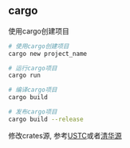 ## cargo
使用cargo创建项目
```bash
# 使用cargo创建项目
cargo new project_name

# 运行cargo项目
cargo run

# 编译cargo项目
cargo build

# 发布cargo项目
cargo build --release
```



修改crates源, 参考[USTC](https://mirrors.ustc.edu.cn/help/crates.io-index.html)或者[清华源](https://mirrors.tuna.tsinghua.edu.cn/help/crates.io-index.git/)

